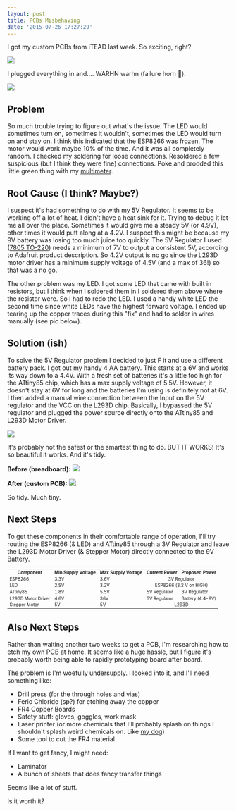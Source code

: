 ```yaml
---
layout: post
title: PCBs Misbehaving
date: '2015-07-26 17:27:29'
---
```


I got my custom PCBs from iTEAD last week. So exciting, right?

![](/content/images/2015/07/pcbmotor_pcbs.jpg)

I plugged everything in and.... WARHN warhn (failure horn 📢). 

![](/content/images/2015/07/failwhale.jpg)

## Problem

So much trouble trying to figure out what's the issue. The LED would sometimes turn on, sometimes it wouldn't, sometimes the LED would turn on and stay on. I think this indicated that the ESP8266 was frozen. The motor would work maybe 10% of the time. And it was all completely random. I checked my soldering for loose connections. Resoldered a few suspicious (but I think they were fine) connections. Poke and prodded this little green thing with my [multimeter](http://amzn.to/1MuPvhT). 

## Root Cause (I think? Maybe?)

I suspect it's had something to do with my 5V Regulator. It seems to be working off a lot of heat. I didn't have a heat sink for it. Trying to debug it let me all over the place. Sometimes it would give me a steady 5V (or 4.9V), other times it would putt along at a 4.2V. I suspect this might be because my 9V battery was losing too much juice too quickly. The 5V Regulator I used ([7805 TO-220](https://www.adafruit.com/products/2164)) needs a minimum of 7V to output a consistent 5V, according to Adafruit product description. So 4.2V output is no go since the L293D motor driver has a minimum supply voltage of 4.5V (and a max of 36!) so that was a no go.

The other problem was my LED. I got some LED that came with built in resistors, but I think when I soldered them in I soldered them above where the resistor were. So I had to redo the LED. I used a handy white LED the second time since white LEDs have the highest forward voltage. I ended up tearing up the copper traces during this "fix" and had to solder in wires manually (see pic below).

## Solution (ish)

To solve the 5V Regulator problem I decided to just F it and use a different battery pack. I got out my handy 4 AA battery. This starts at a 6V and works its way down to a 4.4V. With a fresh set of batteries it's a little too high for the ATtiny85 chip, which has a max supply voltage of 5.5V. However, it doesn't stay at 6V for long and the batteries I'm using is definitely not at 6V. I then added a manual wire connection between the Input on the 5V regulator and the VCC on the L293D chip. Basically, I bypassed the 5V regulator and plugged the power source directly onto the ATtiny85 and L293D Motor Driver.

![](/content/images/2015/07/pcbmotor_hack_comments.jpg)

It's probably not the safest or the smartest thing to do. BUT IT WORKS! It's so beautiful it works. And it's tidy. 

**Before (breadboard):**
![](/content/images/2015/07/pcbmotor_prepcb.jpg)

**After (custom PCB):**
![](/content/images/2015/07/pcbmotor_setup.jpg)

So tidy. Much tiny. 

## Next Steps

To get these components in their comfortable range of operation, I'll try routing the ESP8266 (& LED) and ATtiny85 through a 3V Regulator and leave the L293D Motor Driver (& Stepper Motor) directly connected to the 9V Battery. 

<table style="font-size: 0.7em">
<tr><th>Component</th><th>Min Supply Voltage</th><th>Max Supply Voltage</th><th>Current Power</th><th>Proposed Power</th></tr>
<tr><td>ESP8266</td><td>3.3V</td><td>3.6V</td><td colspan=2 style="text-align: center">3V Regulator</td></tr>
<tr><td>LED</td><td>2.5V</td><td>3.2V</td><td colspan=2 style="text-align: center">ESP8266 (3.2 V on HIGH)</td></tr>
<tr><td>ATtiny85</td><td>1.8V</td><td>5.5V</td><td>5V Regulator</td><td>3V Regulator</td></tr>
<tr><td>L293D Motor Driver</td><td>4.6V</td><td>36V</td><td>5V Regulator</td><td>Battery (4.4-9V)</td></tr>
<tr><td>Stepper Motor</td><td>5V</td><td>5V</td><td colspan=2 style="text-align: center">L293D</td></tr>
</table>

## Also Next Steps

Rather than waiting another two weeks to get a PCB, I'm researching how to etch my own PCB at home. It seems like a huge hassle, but I figure it's probably worth being able to rapidly prototyping board after board. 

The problem is I'm woefully undersupply. I looked into it, and I'll need something like:

* Drill press (for the through holes and vias)
* Feric Chloride (sp?) for etching away the copper
* FR4 Copper Boards
* Safety stuff: gloves, goggles, work mask
* Laser printer (or more chemicals that I'll probably splash on things I shouldn't splash weird chemicals on. Like [my dog](http://ajaxthedog.com))
* Some tool to cut the FR4 material

If I want to get fancy, I might need: 

* Laminator
* A bunch of sheets that does fancy transfer things

Seems like a lot of stuff. 

Is it worth it?
